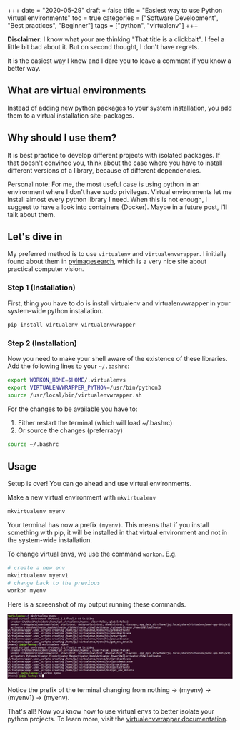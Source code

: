 +++
date = "2020-05-29"
draft = false
title = "Easiest way to use Python virtual environments"
toc = true
categories = ["Software Development", "Best practices", "Beginner"]
tags = ["python", "virtualenv"]
+++

**Disclaimer**: I know what your are thinking "That title is a clickbait". I feel a little bit bad about it. But on second thought, I don't have regrets. 

It is the easiest way I know and I dare you to leave a comment if you know a better way.

## What are virtual environments

Instead of adding new python packages to your system installation, you add them to a virtual installation site-packages.

## Why should I use them?

It is best practice to develop different projects with isolated packages. If that doesn't convince you, think about the case where you have to install different versions of a library, because of different dependencies.

Personal note: For me, the most useful case is using python in an environment where I don't have sudo privileges. Virtual environments let me install almost every python library I need. When this is not enough, I suggest to have a look into containers (Docker). Maybe in a future post, I'll talk about them.

## Let's dive in 

My preferred method is to use `virtualenv` and `virtualenvwrapper`. I initially found about them in [pyimagesearch](https://www.pyimagesearch.com/), which is a very nice site about practical computer vision.

### Step 1 (Installation)

First, thing you have to do is install virtualenv and virtualenvwrapper in your system-wide python installation.

```python
pip install virtualenv virtualenvwrapper
``` 

### Step 2 (Installation)

Now you need to make your shell aware of the existence of these libraries. Add the following lines to your `~/.bashrc`:

```bash
export WORKON_HOME=$HOME/.virtualenvs
export VIRTUALENVWRAPPER_PYTHON=/usr/bin/python3
source /usr/local/bin/virtualenvwrapper.sh
```

For the changes to be available you have to:
1. Either restart the terminal (which will load ~/.bashrc)
2. Or source the changes (preferraby)

```bash 
source ~/.bashrc
```

## Usage

Setup is over! You can go ahead and use virtual environments.

Make a new virtual environment with `mkvirtualenv`

```bash
mkvirtualenv myenv
```

Your terminal has now a prefix `(myenv)`. This means that if you install something with pip, it will be installed in that virtual environment and not in the system-wide installation. 

To change virtual envs, we use the command `workon`. E.g.
```bash
# create a new env
mkvirtualenv myenv1
# change back to the previous
workon myenv
```

Here is a screenshot of my output running these commands.

![screenshot](/blog/python-virtualenv/screenshot.png)

Notice the prefix of the terminal changing from nothing $\rightarrow$ (myenv) $\rightarrow$ (myenv1) $\rightarrow$ (myenv).

That's all! Now you know how to use virtual envs to better isolate your python projects. To learn more, visit the [virtualenvwrapper documentation](https://virtualenvwrapper.readthedocs.io/).



